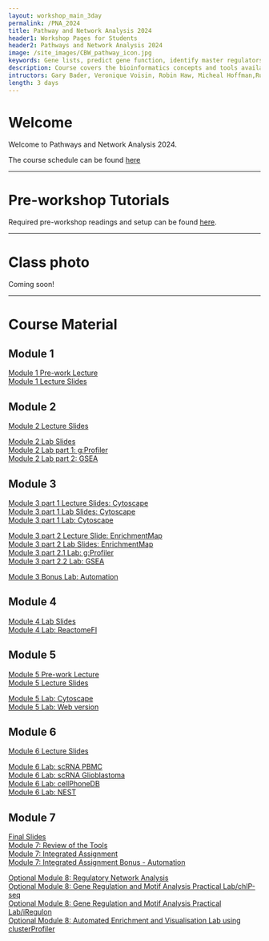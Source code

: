 ```yaml
---
layout: workshop_main_3day
permalink: /PNA_2024
title: Pathway and Network Analysis 2024
header1: Workshop Pages for Students
header2: Pathways and Network Analysis 2024
image: /site_images/CBW_pathway_icon.jpg
keywords: Gene lists, predict gene function, identify master regulators
description: Course covers the bioinformatics concepts and tools available for interpreting a gene list using pathway and network information. 
intructors: Gary Bader, Veronique Voisin, Robin Haw, Micheal Hoffman,Ruth Isserlin
length: 3 days
---
```


# Welcome 

Welcome to Pathways and Network Analysis 2024.  

The course schedule can be found [here](https://bioinformaticsdotca.github.io/PNA_2024_schedule)  

<!-- Meet your faculty [here]()   -->

***

# Pre-workshop Tutorials

Required pre-workshop readings and setup can be found [here](https://forms.gle/jixMYRxdS1CZjRgY6). 

***


# Class photo

Coming soon!

***  

# Course Material

## Module 1

[Module 1 Pre-work Lecture](https://www.youtube.com/watch?v=PtWf-XSzUYc)  
[Module 1 Lecture Slides](https://drive.google.com/file/d/1RtgUfzJq7C8CLO3CHmBXe0k4KdnV3fhb/view?usp=drive_link)  

## Module 2

[Module 2 Lecture Slides](https://drive.google.com/file/d/1vcYcX1Yf1sBxXyv3uFmSfzVaP8kTimiE/view?usp=drive_link)  

[Module 2 Lab Slides](https://drive.google.com/file/d/1pXZVzu2poDKoiZWtyu8ZnJBAQtK31KCa/view?usp=drive_link)  
[Module 2 Lab part 1: g:Profiler](https://baderlab.github.io/CBW_Pathways_2024/gprofiler-lab.html#gprofiler-lab)  
[Module 2 Lab part 2: GSEA](https://baderlab.github.io/CBW_Pathways_2024/gsea-lab.html)  

## Module 3

[Module 3 part 1 Lecture Slides: Cytoscape](https://drive.google.com/file/d/1yphXPw5x-5xoAXTF_0vIgLjKAr8282oM/view?usp=drive_link)  
[Module 3 part 1 Lab Slides: Cytoscape](https://drive.google.com/file/d/1UCdKx5Yg5G-xB4Ucv1qV6Q6ygKPY8UhX/view?usp=drive_link)  
[Module 3 part 1 Lab: Cytoscape](https://baderlab.github.io/CBW_Pathways_2024/cytoscape_mod3.html#cytoscape_mod3)  

[Module 3 part 2 Lecture Slide: EnrichmentMap](https://drive.google.com/file/d/19RoDflnINzvWcwFyngMN9Yz8KBDVnCAx/view?usp=drive_link)  
[Module 3 part 2 Lab Slides: EnrichmentMap](https://drive.google.com/file/d/166e3HghXJ0lxzPlM1ne_XCqbLSpK6TW-/view?usp=drive_link)  
[Module 3 part 2.1 Lab: g:Profiler](https://baderlab.github.io/CBW_Pathways_2024/gprofiler_mod3.html#gprofiler_mod3)  
[Module 3 part 2.2 Lab: GSEA](https://baderlab.github.io/CBW_Pathways_2024/gsea_mod3.html)  

[Module 3 Bonus Lab: Automation](https://baderlab.github.io/CBW_Pathways_2024/automation.html)  

## Module 4

<!-- [Module 4 Lecture Slides]()   -->
<!--  -->
[Module 4 Lab Slides](https://drive.google.com/file/d/1ds03pbhXvjKPpV4yyBncsRSolXkT_5tT/view?usp=drive_link)  
[Module 4 Lab: ReactomeFI](https://baderlab.github.io/CBW_Pathways_2024/ReactomeFI.html#ReactomeFI)  

## Module 5

[Module 5 Pre-work Lecture](https://www.youtube.com/watch?v=2KrUq9ad2xc)  
[Module 5 Lecture Slides](https://drive.google.com/file/d/1CR0oSYPfn-lBxpXBVZydb6LWDwcfdpZv/view?usp=drive_link)  

[Module 5 Lab: Cytoscape](https://baderlab.github.io/CBW_Pathways_2024/genemania_cytoscape.html)  
[Module 5 Lab: Web version](https://baderlab.github.io/CBW_Pathways_2024/genemania_web.html)  

## Module 6

[Module 6 Lecture Slides](https://drive.google.com/file/d/1YVWyqf9VAJ5HWhRgirtY0Lz0voQpGYcm/view?usp=drive_link)  

[Module 6 Lab: scRNA PBMC](https://baderlab.github.io/CBW_Pathways_2024/scRNA_PBMC.html)  
[Module 6 Lab: scRNA Glioblastoma](https://baderlab.github.io/CBW_Pathways_2024/scRNA_glioblastoma.html)  
[Module 6 Lab: cellPhoneDB](https://baderlab.github.io/CBW_Pathways_2024/scRNA_cellPhoneDB.html)  
[Module 6 Lab: NEST](https://baderlab.github.io/CBW_Pathways_2024/scRNA_NEST.html)  

## Module 7

[Final Slides](https://drive.google.com/file/d/1niy-yKFIQbi81py9O4gt6_pEMKCDMjBa/view?usp=sharing)  
[Module 7: Review of the Tools](https://baderlab.github.io/CBW_Pathways_2024/module-7-review-of-the-tools.html)  
[Module 7: Integrated Assignment](https://baderlab.github.io/CBW_Pathways_2024/integrated_assignment.html)  
[Module 7: Integrated Assignment Bonus - Automation](https://baderlab.github.io/CBW_Pathways_2024/ass_automation.html)  

[Optional Module 8: Regulatory Network Analysis](https://baderlab.github.io/CBW_Pathways_2024/intro-regulatory-networks.html)  
[Optional Module 8: Gene Regulation and Motif Analysis Practical Lab/chIP-seq](https://baderlab.github.io/CBW_Pathways_2024/regulatory_network_chipseq_lab.html)  
[Optional Module 8: Gene Regulation and Motif Analysis Practical Lab/iRegulon](https://baderlab.github.io/CBW_Pathways_2024/regulatory_network_lab.html)  
[Optional Module 8: Automated Enrichment and Visualisation Lab using clusterProfiler](https://baderlab.github.io/CBW_Pathways_2024/optional-module-8-lab-3-automated-enrichment-and-visualisation-lab-using-clusterprofiler.html)  